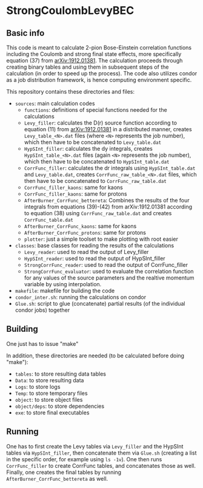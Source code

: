 # StrongCoulombLevyBEC

## Basic info
This code is meant to calculate 2-pion Bose-Einstein correlation functions including the Coulomb and strong final state effects, more specifically equation (37) from [arXiv:1912.01381](https://arxiv.org/abs/1912.01381). The calculation proceeds through creating binary tables and using them in subsequent steps of the calculation (in order to speed up the process). The code also utilizes condor as a job distribution framework, is hence computing environment specific.

This repository contains these directories and files:
- `sources`: main calculation codes
  - `functions`: definitions of special functions needed for the calculations
  - `Levy_filler`: calculates the D(r) source function according to equation (11) from [arXiv:1912.01381](https://arxiv.org/abs/1912.01381) in a distributed manner, creates `Levy_table_<N>.dat` files (where `<N>` represents the job number), which then have to be concatenated to `Levy_table.dat`
  - `HypSInt_filler`: calculates the dy integrals, creates `HypSInt_table_<N>.dat` files (again `<N>` represents the job number), which then have to be concatenated to `HypSInt_table.dat`
  - `CorrFunc_filler`: calculates the dr integrals using `HypSInt_table.dat` and `Levy_table.dat`, creates `CorrFunc_raw_table_<N>.dat` files, which then have to be concatenated to `CorrFunc_raw_table.dat`
  - `CorrFunc_filler_kaons`: same for kaons
  - `CorrFunc_filler_kaons`: same for protons
  - `AfterBurner_CorrFunc_bettereta`: Combines the results of the four integrals from equations (39)-(42) from arXiv:1912.01381 according to equation (38) using `CorrFunc_raw_table.dat` and creates `CorrFunc_table.dat`
  - `AfterBurner_CorrFunc_kaons`: same for kaons
  - `AfterBurner_CorrFunc_protons`: same for protons
  - `plotter`:  just a simple toolset to make plotting with root easier
- `classes`: base classes for reading the results of the calculations
  - `Levy_reader`: used to read the output of Levy_filler
  - `HypSInt_reader`: used to read the output of HypSInt_filler
  - `StrongCorrFunc_reader`: used to read the output of CorrFunc_filler
  - `StrongCorrFunc_evaluator`: used to evaluate the correlation function for any values of the source parameters and the realtive momentum variable by using interpolation.
- `makefile`: makefile for building the code
- `condor_inter.sh`: running the calculations on condor
- `Glue.sh`: script to glue (concatenate) partial results (of the individual condor jobs) together

## Building
One just has to issue "make"

In addition, these directories are needed (to be calculated before doing "make"):
- `tables`: to store resulting data tables
- `Data`: to store resulting data
- `Logs`: to store logs
- `Temp`: to store temporary files
- `object`: to store object files
- `object/deps`: to store dependencies
- `exe`: to store final executables


## Running
One has to first create the Levy tables via `Levy_filler` and the HypSInt tables via `HypSInt_filler`, then concatenate them via `Glue.sh` (creating a list in the specific order, for example using `ls -1v`). One then runs `CorrFunc_filler` to create CorrFunc tables, and concatenates those as well. Finally, one creates the final tables by running `AfterBurner_CorrFunc_bettereta` as well.

